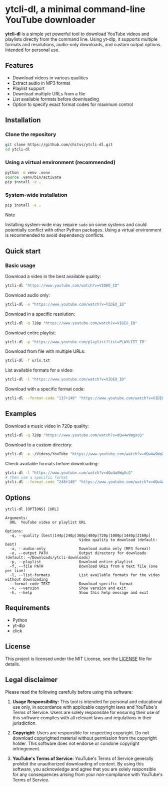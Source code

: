 # ytcli-dl, a minimal command-line YouTube downloader

**ytcli-dl** is a simple yet powerful tool to download YouTube videos and playlists directly from the command line. Using yt-dlp, it supports multiple formats and resolutions, audio-only downloads, and custom output options. Intended for personal use.

## Features

- Download videos in various qualities
- Extract audio in MP3 format
- Playlist support
- Download multiple URLs from a file
- List available formats before downloading
- Option to specify exact format codes for maximum control

## Installation

### Clone the repository

```bash
git clone https://github.com/chitvs/ytcli-dl.git
cd ytcli-dl
```

### Using a virtual environment (recommended)

```bash
python -m venv .venv
source .venv/bin/activate
pip install -e .
```

### System-wide installation

```bash
pip install -e .
```

> [!NOTE]
> Installing system-wide may require `sudo` on some systems and could potentially conflict with other Python packages. Using a virtual environment is recommended to avoid dependency conflicts.

## Quick start

### Basic usage

Download a video in the best available quality:
```bash
ytcli-dl "https://www.youtube.com/watch?v=VIDEO_ID"
```

Download audio only:
```bash
ytcli-dl -a "https://www.youtube.com/watch?v=VIDEO_ID"
```

Download in a specific resolution:
```bash
ytcli-dl -q 720p "https://www.youtube.com/watch?v=VIDEO_ID"
```

Download entire playlist:
```bash
ytcli-dl -p "https://www.youtube.com/playlist?list=PLAYLIST_ID"
```

Download from file with multiple URLs:
```bash
ytcli-dl -f urls.txt
```

List available formats for a video:
```bash
ytcli-dl -l "https://www.youtube.com/watch?v=VIDEO_ID"
```

Download with a specific format code:
```bash
ytcli-dl --format-code "137+140" "https://www.youtube.com/watch?v=VIDEO_ID"
```

## Examples

Download a music video in 720p quality:
```bash
ytcli-dl -q 720p "https://www.youtube.com/watch?v=dQw4w9WgXcQ"
```

Download to a custom directory:
```bash
ytcli-dl -o ~/Videos/YouTube "https://www.youtube.com/watch?v=dQw4w9WgXcQ"
```

Check available formats before downloading:
```bash
ytcli-dl -l "https://www.youtube.com/watch?v=dQw4w9WgXcQ"
# Then use a specific format
ytcli-dl --format-code "248+140" "https://www.youtube.com/watch?v=dQw4w9WgXcQ"
```

## Options

```
ytcli-dl [OPTIONS] [URL]

Arguments:
  URL  YouTube video or playlist URL

Options:
  -q, --quality [best|144p|240p|360p|480p|720p|1080p|1440p|2160p]
                                 Video quality to download (default: best)
  -a, --audio-only               Download audio only (MP3 format)
  -o, --output PATH              Output directory for downloads (default: ~/Downloads/ytcli-downloads)
  -p, --playlist                 Download entire playlist
  -f, --file PATH                Download URLs from a text file (one per line)
  -l, --list-formats             List available formats for the video without downloading
  --format-code TEXT             Download specific format
  -v, --version                  Show version and exit
  -h, --help                     Show this help message and exit
```

## Requirements

- Python
- yt-dlp
- click

## License

This project is licensed under the MIT License, see the [LICENSE](LICENSE) file for details.

## Legal disclaimer

Please read the following carefully before using this software:

1. **Usage Responsibility:** This tool is intended for personal and educational use only, in accordance with applicable copyright laws and YouTube's Terms of Service. Users are solely responsible for ensuring their use of this software complies with all relevant laws and regulations in their jurisdiction.

2. **Copyright:** Users are responsible for respecting copyright. Do not download copyrighted material without permission from the copyright holder. This software does not endorse or condone copyright infringement.

3. **YouTube's Terms of Service:** YouTube's Terms of Service generally prohibit the unauthorized downloading of content. By using this software, you acknowledge and agree that you are solely responsible for any consequences arising from your non-compliance with YouTube's Terms of Service.
